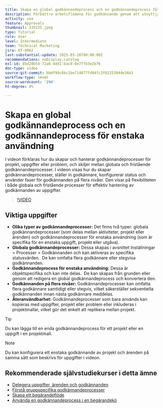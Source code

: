 ```yaml
---
title: Skapa en global godkännandeprocess och en godkännandeprocess för enstaka användning
description: Förbättra arbetsflödena för godkännande genom att utnyttja både globala godkännandeprocesser och godkännandeprocesser för enstaka användningsområden för uppgifter, projekt eller ärenden, implementera stegvisa godkännanden på flera nivåer och främja effektiviteten genom återanvändbarhet i projektmallar.
activity: use
feature: Approvals
thumbnail: 335225.jpeg
type: Tutorial
role: User
level: Intermediate
team: Technical Marketing
jira: KT-8962
last-substantial-update: 2025-03-26T00:00:00Z
recommendations: noDisplay,catalog
exl-id: 85d28b54-72a6-4dd1-bac8-8e7ffb3e2b76
doc-type: video
source-git-commit: bbdf99c6bc1be714077fd94fc3f8325394de36b3
workflow-type: tm+mt
source-wordcount: '294'
ht-degree: 0%

---
```


# Skapa en global godkännandeprocess och en godkännandeprocess för enstaka användning

I videon förklaras hur du skapar och hanterar godkännandeprocesser för projekt, uppgifter eller problem, och skiljer mellan globala och fristående godkännandeprocesser.
I videon visas hur du skapar godkännandeprocesser, ställer in godkännare, konfigurerar status och använder faser för godkännanden på flera nivåer.
&#x200B;Den visar på flexibiliteten i både globala och fristående processer för effektiv hantering av godkännanden av uppgifter.

>[!VIDEO](https://video.tv.adobe.com/v/335225/?quality=12&learn=on&enablevpops=1)

## Viktiga uppgifter

* **Olika typer av godkännandeprocesser:** Det finns två typer: globala godkännandeprocesser (som delas mellan aktiviteter, projekt eller ärenden) och godkännandeprocesser för enstaka användning (som är specifika för en enstaka uppgift, projekt eller utgåva).
* **Globala godkännandeprocesser:** Dessa skapas i avsnittet Inställningar > Processer > Godkännanden och kan aktiveras av specifika statusvärden. &#x200B; De kan omfatta flera godkännare eller stegvisa godkännanden.
* **Godkännandeprocess för enstaka användning:** Dessa är objektspecifika och kan inte delas. &#x200B; De kan skapas från grunden eller genom att redigera en global godkännandeprocess och konvertera den.
* **Godkännanden på flera nivåer:** Godkännandeprocesser kan omfatta flera godkännare samtidigt eller stegvis, vilket säkerställer sekventiella godkännanden innan nästa godkännare meddelas.
* **Återanvändbarhet:** Godkännandeprocesser som bara används kan kopieras med uppgifter, projekt eller problem eller inkluderas i projektmallar, vilket gör det enkelt att replikera mellan projekt.


>[!TIP]
>
>Du kan lägga till en enda godkännandeprocess för ett projekt eller en uppgift i en projektmall.

>[!NOTE]
>
>Du kan konfigurera ett enstaka godkännande av projekt och ärenden på samma sätt som beskrivs för uppgifter i videon.



## Rekommenderade självstudiekurser i detta ämne

* [Delegera uppgifter, ärenden och godkännanden](/help/manage-work/approval-processes-and-milestone-paths/delegate-approvals.md)
* [Förstå gruppspecifika godkännandeprocesser](/help/administration-and-setup/approval-processes-and-milestone-paths/group-specific-approval-processes.md)
* [Skapa ett begärandeflöde](/help/manage-work/request-queues/create-a-request-flow.md)
* [Använda en godkännandeprocess i en begärandekö](/help/manage-work/approval-processes-and-milestone-paths/apply-an-issue-approval-process-in-a-request-queue.md)

